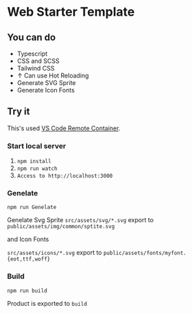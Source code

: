 # Web Starter Template

## You can do
- Typescript
- CSS and SCSS
- Tailwind CSS
- ↑ Can use Hot Reloading
- Generate SVG Sprite
- Generate Icon Fonts

## Try it

This's  used [VS Code Remote Container](https://code.visualstudio.com/docs/remote/containers).  

### Start local server
1. `npm install`
2. `npm run watch`
3. `Access to http://localhost:3000`

### Genelate

`npm run Genelate`

Genelate Svg Sprite
`src/assets/svg/*.svg` export to `public/assets/img/common/sptite.svg`

and Icon Fonts

`src/assets/icons/*.svg` export to `public/assets/fonts/myfont.{eot,ttf,woff}`

### Build

`npm run build`

Product is exported to `build`
